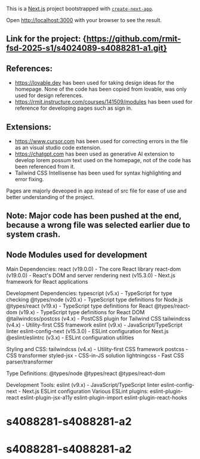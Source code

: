 This is a [Next.js](https://nextjs.org) project bootstrapped with [`create-next-app`](https://nextjs.org/docs/pages/api-reference/create-next-app).


Open [http://localhost:3000](http://localhost:3000) with your browser to see the result.

## Link for the project: {https://github.com/rmit-fsd-2025-s1/s4024089-s4088281-a1.git}

## References:

- https://lovable.dev has been used for taking design ideas for the homepage. None of the code has been copied from lovable, was only used for design references.
- https://rmit.instructure.com/courses/141509/modules has been used for reference for developing pages such as sign in.

## Extensions:

- https://www.cursor.com has been used for correcting errors in the file as an visual studio code extension.
- https://chatgpt.com has been used as generative AI extension to develop lorem possum text used on the homepage, not of the code has been referenced from it.
- Tailwind CSS Intellisense has been used for syntax highlighting and error fixing.

Pages are majorly deveoped in app instead of src file for ease of use and better understanding of the project.

## Note: Major code has been pushed at the end, because a wrong file was selected earlier due to system crash.

## Node Modules used for development
Main Dependencies:
react (v19.0.0) - The core React library
react-dom (v19.0.0) - React's DOM and server rendering
next (v15.3.0) - Next.js framework for React applications

Development Dependencies:
typescript (v5.x) - TypeScript for type checking
@types/node (v20.x) - TypeScript type definitions for Node.js
@types/react (v19.x) - TypeScript type definitions for React
@types/react-dom (v19.x) - TypeScript type definitions for React DOM
@tailwindcss/postcss (v4.x) - PostCSS plugin for Tailwind CSS
tailwindcss (v4.x) - Utility-first CSS framework
eslint (v9.x) - JavaScript/TypeScript linter
eslint-config-next (v15.3.0) - ESLint configuration for Next.js
@eslint/eslintrc (v3.x) - ESLint configuration utilities

Styling and CSS:
tailwindcss (v4.x) - Utility-first CSS framework
postcss - CSS transformer
styled-jsx - CSS-in-JS solution
lightningcss - Fast CSS parser/transformer

Type Definitions:
@types/node
@types/react
@types/react-dom

Development Tools:
eslint (v9.x) - JavaScript/TypeScript linter
eslint-config-next - Next.js ESLint configuration
Various ESLint plugins:
eslint-plugin-react
eslint-plugin-jsx-a11y
eslint-plugin-import
eslint-plugin-react-hooks
# s4088281-s4088281-a2
# s4088281-s4088281-a2
